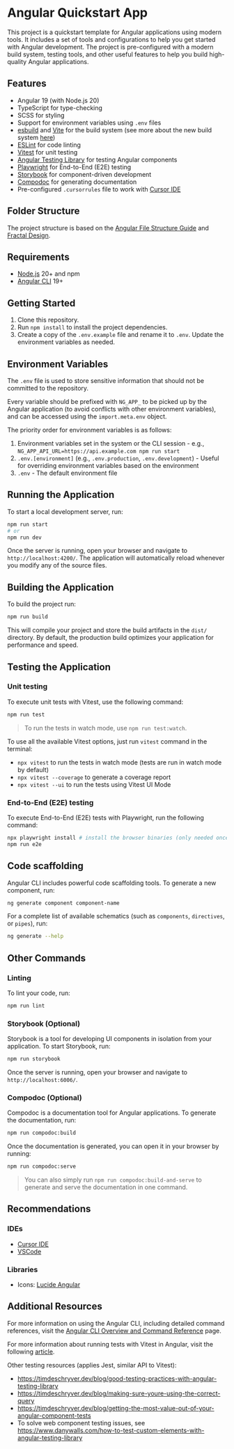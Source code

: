 # Angular Quickstart App

This project is a quickstart template for Angular applications using modern tools. It includes a set of tools and configurations to help you get started with Angular development. The project is pre-configured with a modern build system, testing tools, and other useful features to help you build high-quality Angular applications.

## Features

- Angular 19 (with Node.js 20)
- TypeScript for type-checking
- SCSS for styling
- Support for environment variables using `.env` files
- [esbuild](https://esbuild.github.io/) and [Vite](https://vitejs.dev/) for the build system (see more about the new build system [here](https://angular.dev/tools/cli/build-system-migration))
- [ESLint](https://eslint.org/) for code linting
- [Vitest](https://vitest.dev/) for unit testing
- [Angular Testing Library](https://testing-library.com/docs/angular-testing-library/intro) for testing Angular components
- [Playwright](https://playwright.dev/) for End-to-End (E2E) testing
- [Storybook](https://storybook.js.org/) for component-driven development
- [Compodoc](https://compodoc.app/) for generating documentation
- Pre-configured `.cursorrules` file to work with [Cursor IDE](https://cursor.com/)

## Folder Structure

The project structure is based on the [Angular File Structure Guide](https://angular.dev/reference/configs/file-structure) and [Fractal Design](https://hackernoon.com/fractal-a-react-app-structure-for-infinite-scale-4dab943092af).

## Requirements

- [Node.js](https://nodejs.org/) 20+ and npm
- [Angular CLI](https://angular.dev/guide/setup-local) 19+

## Getting Started

1. Clone this repository.
2. Run `npm install` to install the project dependencies.
3. Create a copy of the `.env.example` file and rename it to `.env`. Update the environment variables as needed.

## Environment Variables

The `.env` file is used to store sensitive information that should not be committed to the repository.

Every variable should be prefixed with `NG_APP_` to be picked up by the Angular application (to avoid conflicts with other environment variables), and can be accessed using the `import.meta.env` object.

The priority order for environment variables is as follows:
1. Environment variables set in the system or the CLI session - e.g., `NG_APP_API_URL=https://api.example.com npm run start`
2. `.env.[environment]` (e.g., `.env.production`, `.env.development`) - Useful for overriding environment variables based on the environment
3. `.env` - The default environment file

## Running the Application

To start a local development server, run:

```bash
npm run start
# or
npm run dev
```

Once the server is running, open your browser and navigate to `http://localhost:4200/`. The application will automatically reload whenever you modify any of the source files.

## Building the Application

To build the project run:

```bash
npm run build
```

This will compile your project and store the build artifacts in the `dist/` directory. By default, the production build optimizes your application for performance and speed.

## Testing the Application

### Unit testing

To execute unit tests with Vitest, use the following command:

```bash
npm run test
```

> To run the tests in watch mode, use `npm run test:watch`. 

To use all the available Vitest options, just run `vitest` command in the terminal:
- `npx vitest` to run the tests in watch mode (tests are run in watch mode by default)
- `npx vitest --coverage` to generate a coverage report
- `npx vitest --ui` to run the tests using Vitest UI Mode

### End-to-End (E2E) testing

To execute End-to-End (E2E) tests with Playwright, run the following command:

```bash
npx playwright install # install the browser binaries (only needed once)
npm run e2e
```

## Code scaffolding

Angular CLI includes powerful code scaffolding tools. To generate a new component, run:

```bash
ng generate component component-name
```

For a complete list of available schematics (such as `components`, `directives`, or `pipes`), run:

```bash
ng generate --help
```

## Other Commands

### Linting

To lint your code, run:

```bash
npm run lint
```

### Storybook (Optional)

Storybook is a tool for developing UI components in isolation from your application. To start Storybook, run:

```bash
npm run storybook
```

Once the server is running, open your browser and navigate to `http://localhost:6006/`.

### Compodoc (Optional)

Compodoc is a documentation tool for Angular applications. To generate the documentation, run:

```bash
npm run compodoc:build
```

Once the documentation is generated, you can open it in your browser by running:

```bash
npm run compodoc:serve
```

> You can also simply run `npm run compodoc:build-and-serve` to generate and serve the documentation in one command.

## Recommendations

### IDEs

- [Cursor IDE](https://cursor.com/)
- [VSCode](https://code.visualstudio.com/)

### Libraries

- Icons: [Lucide Angular](https://lucide.dev/guide/packages/lucide-angular)

## Additional Resources

For more information on using the Angular CLI, including detailed command references, visit the [Angular CLI Overview and Command Reference](https://angular.dev/tools/cli) page.

For more information about running tests with Vitest in Angular, visit the following [article](https://timdeschryver.dev/blog/angular-testing-library-with-vitest).

Other testing resources (applies Jest, similar API to Vitest): 
- https://timdeschryver.dev/blog/good-testing-practices-with-angular-testing-library
- https://timdeschryver.dev/blog/making-sure-youre-using-the-correct-query
- https://timdeschryver.dev/blog/getting-the-most-value-out-of-your-angular-component-tests
- To solve web component testing issues, see https://www.danywalls.com/how-to-test-custom-elements-with-angular-testing-library
